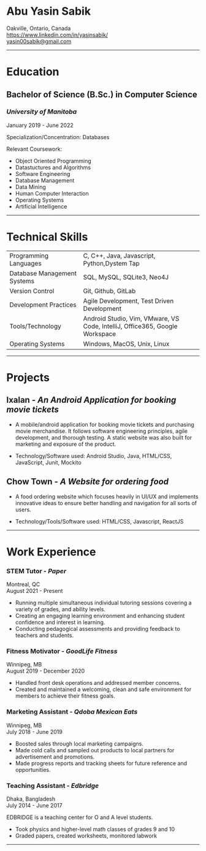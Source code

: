 # Abu Yasin Sabik
Oakville, Ontario, Canada  
https://www.linkedin.com/in/yasinsabik/  
yasin00sabik@gmail.com

---

# Education

## **Bachelor of Science (B.Sc.) in Computer Science**  
### ***University of Manitoba***   
January 2019 - June 2022  

Specialization/Concentration: Databases

Relevant Coursework:
* Object Oriented Programming
* Datastuctures and Algorithms
* Software Engineering
* Database Management
* Data Mining
* Human Computer Interaction
* Operating Systems
* Artificial Intelligence

---

# Technical Skills

|  |  |
| --- | --- |
| Programming Languages | C, C++, Java, Javascript, Python,Dystem Tap |
| Database Management Systems | SQL, MySQL, SQLite3, Neo4J |
| Version Control | Git, Github, GitLab |
| Development Practices | Agile Development, Test Driven Development |
| Tools/Technology | Android Studio, Vim, VMware, VS Code, IntelliJ, Office365, Google Workspace |
| Operating Systems | Windows, MacOS, Unix, Linux |

---

# Projects

## **Ixalan** - *An Android Application for booking movie tickets*

* A mobile/android application for booking movie tickets and purchasing movie merchandise. It follows software engineering principles, agile development, and thorough testing. A static website was also built for marketing and exposure of the product.

* Technology/Software used: Android Studio, Java, HTML/CSS, JavaScript, Junit, Mockito

## **Chow Town** - *A Website for ordering food*

* A food ordering website which focuses heavily in UI/UX and implements innovative ideas to ensure better handling and navigation for all sorts of users.

* Technology/Tools/Software used: HTML/CSS, Javascript, ReactJS

---

# Work Experience 

### **STEM Tutor** - *Paper*  
Montreal, QC  
August 2021 - Present

* Running multiple simultaneous individual tutoring sessions covering a variety of grades, and ability levels.
* Creating an engaging learning environment and enhancing student confidence and interest in learning.
* Conducting pedagogical assessments and providing feedback to teachers and students.


### **Fitness Motivator** - *GoodLife Fitness*  
Winnipeg, MB  
August 2019 - December 2020

* Handled front desk operations and addressed member concerns.
* Created and maintained a welcoming, clean and safe environment for members to achieve their fitness goals.

### **Marketing Assistant** - *Qdoba Mexican Eats*  
Winnipeg, MB  
July 2018 - June 2019

* Boosted sales through local marketing campaigns.
* Made cold calls and sampled out products to local partners for advertisement and promotions.
* Made progress reports and tracking sheets for future reference and opportunities.

### **Teaching Assistant** - *Edbridge*  
Dhaka, Bangladesh  
July 2014 - June 2017

EDBRIDGE is a teaching center for O and A level students.
* Took physics and higher-level math classes of grades 9 and 10
* Graded papers, created worksheets, monitored labwork

---
                                                    
